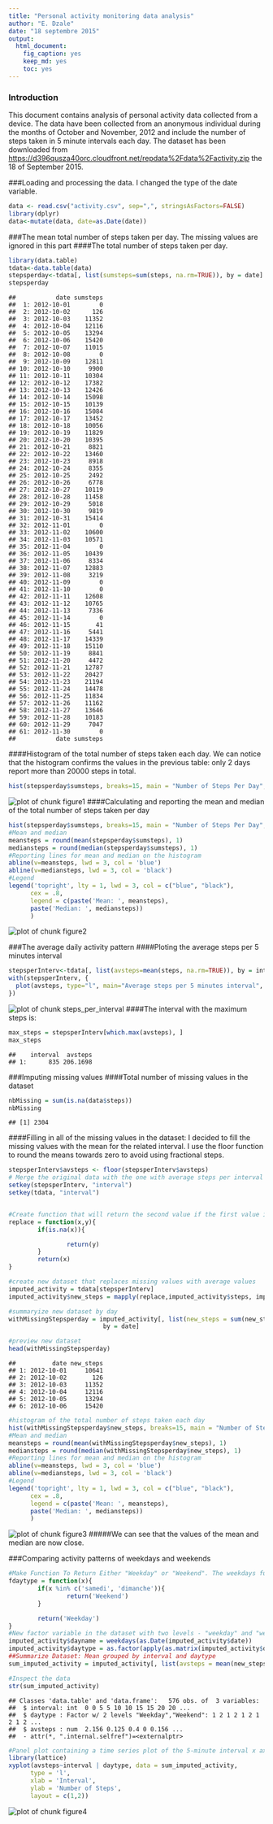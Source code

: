 ```yaml
---
title: "Personal activity monitoring data analysis"
author: "E. Dzale"
date: "18 septembre 2015"
output: 
  html_document: 
    fig_caption: yes
    keep_md: yes
    toc: yes
---
```

### Introduction
This document contains analysis of personal activity data collected from a device. The data have been collected from an anonymous individual during the months of October and November, 2012 and include the number of steps taken in 5 minute intervals each day. The dataset has been downloaded from <https://d396qusza40orc.cloudfront.net/repdata%2Fdata%2Factivity.zip> the 18 of September 2015. 

###Loading and processing the data. I changed the type of the date variable.

```r
data <- read.csv("activity.csv", sep=",", stringsAsFactors=FALSE)
library(dplyr)
data<-mutate(data, date=as.Date(date))
```
###The mean total number of steps taken per day. The missing values are ignored in this part
####The total number of steps taken per day.

```r
library(data.table)
tdata<-data.table(data)
stepsperday<-tdata[, list(sumsteps=sum(steps, na.rm=TRUE)), by = date]
stepsperday
```

```
##           date sumsteps
##  1: 2012-10-01        0
##  2: 2012-10-02      126
##  3: 2012-10-03    11352
##  4: 2012-10-04    12116
##  5: 2012-10-05    13294
##  6: 2012-10-06    15420
##  7: 2012-10-07    11015
##  8: 2012-10-08        0
##  9: 2012-10-09    12811
## 10: 2012-10-10     9900
## 11: 2012-10-11    10304
## 12: 2012-10-12    17382
## 13: 2012-10-13    12426
## 14: 2012-10-14    15098
## 15: 2012-10-15    10139
## 16: 2012-10-16    15084
## 17: 2012-10-17    13452
## 18: 2012-10-18    10056
## 19: 2012-10-19    11829
## 20: 2012-10-20    10395
## 21: 2012-10-21     8821
## 22: 2012-10-22    13460
## 23: 2012-10-23     8918
## 24: 2012-10-24     8355
## 25: 2012-10-25     2492
## 26: 2012-10-26     6778
## 27: 2012-10-27    10119
## 28: 2012-10-28    11458
## 29: 2012-10-29     5018
## 30: 2012-10-30     9819
## 31: 2012-10-31    15414
## 32: 2012-11-01        0
## 33: 2012-11-02    10600
## 34: 2012-11-03    10571
## 35: 2012-11-04        0
## 36: 2012-11-05    10439
## 37: 2012-11-06     8334
## 38: 2012-11-07    12883
## 39: 2012-11-08     3219
## 40: 2012-11-09        0
## 41: 2012-11-10        0
## 42: 2012-11-11    12608
## 43: 2012-11-12    10765
## 44: 2012-11-13     7336
## 45: 2012-11-14        0
## 46: 2012-11-15       41
## 47: 2012-11-16     5441
## 48: 2012-11-17    14339
## 49: 2012-11-18    15110
## 50: 2012-11-19     8841
## 51: 2012-11-20     4472
## 52: 2012-11-21    12787
## 53: 2012-11-22    20427
## 54: 2012-11-23    21194
## 55: 2012-11-24    14478
## 56: 2012-11-25    11834
## 57: 2012-11-26    11162
## 58: 2012-11-27    13646
## 59: 2012-11-28    10183
## 60: 2012-11-29     7047
## 61: 2012-11-30        0
##           date sumsteps
```


####Histogram of the total number of steps taken each day. We can notice that the histogram confirms the values in the previous table: only 2 days report more than 20000 steps in total.

```r
hist(stepsperday$sumsteps, breaks=15, main = "Number of Steps Per Day", xlab = "Total Number of Steps", col = 'red', cex.main = .9)
```

![plot of chunk figure1](figure/figure1-1.png) 
####Calculating and reporting the mean and median of the total number of steps taken per day

```r
hist(stepsperday$sumsteps, breaks=15, main = "Number of Steps Per Day", xlab = "Total Number of Steps", col = 'red', cex.main = .9)
#Mean and median
meansteps = round(mean(stepsperday$sumsteps), 1)
mediansteps = round(median(stepsperday$sumsteps), 1)
#Reporting lines for mean and median on the histogram
abline(v=meansteps, lwd = 3, col = 'blue')
abline(v=mediansteps, lwd = 3, col = 'black')
#Legend
legend('topright', lty = 1, lwd = 3, col = c("blue", "black"),
      cex = .8, 
      legend = c(paste('Mean: ', meansteps),
      paste('Median: ', mediansteps))
      )
```

![plot of chunk figure2](figure/figure2-1.png) 

###The average daily activity pattern
####Ploting the average steps per 5 minutes interval

```r
stepsperInterv<-tdata[, list(avsteps=mean(steps, na.rm=TRUE)), by = interval]
with(stepsperInterv, {
  plot(avsteps, type="l", main="Average steps per 5 minutes interval", xlab="Intervals", ylab="Average steps")
})
```

![plot of chunk steps_per_interval](figure/steps_per_interval-1.png) 
####The interval with the maximum steps is:


```r
max_steps = stepsperInterv[which.max(avsteps), ]
max_steps
```

```
##    interval  avsteps
## 1:      835 206.1698
```
###Imputing missing values
####Total number of missing values in the dataset

```r
nbMissing = sum(is.na(data$steps))
nbMissing
```

```
## [1] 2304
```
####Filling in all of the missing values in the dataset: I decided to fill the missing values with the mean for the related interval. I use the floor function to round the means towards zero to avoid using fractional steps.


```r
stepsperInterv$avsteps <- floor(stepsperInterv$avsteps)
# Merge the original data with the one with average steps per interval based on the intervals
setkey(stepsperInterv, "interval")
setkey(tdata, "interval")


#Create function that will return the second value if the first value is missing
replace = function(x,y){
        if(is.na(x)){

                return(y)
        }
        return(x)
}

#create new dataset that replaces missing values with average values
imputed_activity = tdata[stepsperInterv]
imputed_activity$new_steps = mapply(replace,imputed_activity$steps, imputed_activity$avsteps)

#summaryize new dataset by day
withMissingStepsperday = imputed_activity[, list(new_steps = sum(new_steps, na.rm = TRUE)), 
                          by = date]

#preview new dataset
head(withMissingStepsperday)
```

```
##          date new_steps
## 1: 2012-10-01     10641
## 2: 2012-10-02       126
## 3: 2012-10-03     11352
## 4: 2012-10-04     12116
## 5: 2012-10-05     13294
## 6: 2012-10-06     15420
```

```r
#histogram of the total number of steps taken each day
hist(withMissingStepsperday$new_steps, breaks=15, main = "Number of Steps Per Day, with missing values replaced by mean/interval", xlab = "Total Number of Steps", col = 'red', cex.main = .9)
#Mean and median
meansteps = round(mean(withMissingStepsperday$new_steps), 1)
mediansteps = round(median(withMissingStepsperday$new_steps), 1)
#Reporting lines for mean and median on the histogram
abline(v=meansteps, lwd = 3, col = 'blue')
abline(v=mediansteps, lwd = 3, col = 'black')
#Legend
legend('topright', lty = 1, lwd = 3, col = c("blue", "black"),
      cex = .8, 
      legend = c(paste('Mean: ', meansteps),
      paste('Median: ', mediansteps))
      )
```

![plot of chunk figure3](figure/figure3-1.png) 
#####We can see that the values of the mean and median are now close.

###Comparing activity patterns of weekdays and weekends


```r
#Make Function To Return Either "Weekday" or "Weekend". The weekdays functions returns days in french on my computer. You may want to change to saturday and sunday if you are using an english config.
fdaytype = function(x){
        if(x %in% c('samedi', 'dimanche')){
                return('Weekend')
        }

        return('Weekday')
}
#New factor variable in the dataset with two levels - "weekday" and "weekend" indicating whether a given date is a weekday or weekend day
imputed_activity$dayname = weekdays(as.Date(imputed_activity$date))
imputed_activity$daytype = as.factor(apply(as.matrix(imputed_activity$dayname), 1, fdaytype))
##Summarize Dataset: Mean grouped by interval and daytype
sum_imputed_activity = imputed_activity[, list(avsteps = mean(new_steps, na.rm = TRUE)), by = list(interval, daytype)]

#Inspect the data
str(sum_imputed_activity)
```

```
## Classes 'data.table' and 'data.frame':	576 obs. of  3 variables:
##  $ interval: int  0 0 5 5 10 10 15 15 20 20 ...
##  $ daytype : Factor w/ 2 levels "Weekday","Weekend": 1 2 1 2 1 2 1 2 1 2 ...
##  $ avsteps : num  2.156 0.125 0.4 0 0.156 ...
##  - attr(*, ".internal.selfref")=<externalptr>
```

```r
#Panel plot containing a time series plot of the 5-minute interval x axis and the average number of steps taken, averaged across all weekday days or weekend days y axis
library(lattice)
xyplot(avsteps~interval | daytype, data = sum_imputed_activity,
      type = 'l',
      xlab = 'Interval',
      ylab = 'Number of Steps',
      layout = c(1,2))
```

![plot of chunk figure4](figure/figure4-1.png) 


